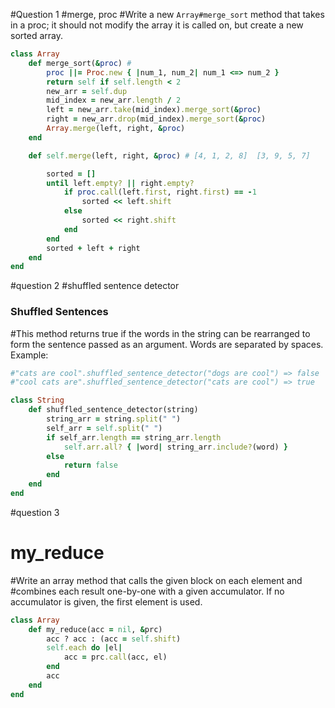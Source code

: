 #Question 1
#merge, proc
#Write a new `Array#merge_sort` method that takes in a proc; it should not modify the array it is called on, but create a new sorted array. 
```ruby
class Array
    def merge_sort(&proc) # 
        proc ||= Proc.new { |num_1, num_2| num_1 <=> num_2 }
        return self if self.length < 2
        new_arr = self.dup
        mid_index = new_arr.length / 2
        left = new_arr.take(mid_index).merge_sort(&proc) 
        right = new_arr.drop(mid_index).merge_sort(&proc)
        Array.merge(left, right, &proc)
    end

    def self.merge(left, right, &proc) # [4, 1, 2, 8]  [3, 9, 5, 7]

        sorted = []
        until left.empty? || right.empty?
            if proc.call(left.first, right.first) == -1
                sorted << left.shift
            else
                sorted << right.shift
            end
        end
        sorted + left + right
    end
end
```
#question 2
#shuffled sentence detector 
### Shuffled Sentences

#This method returns true if the words in the string can be rearranged to form the
sentence passed as an argument. Words are separated by spaces. 
Example:

```ruby
#"cats are cool".shuffled_sentence_detector("dogs are cool") => false
#"cool cats are".shuffled_sentence_detector("cats are cool") => true
``` 
```ruby
class String
    def shuffled_sentence_detector(string)
        string_arr = string.split(" ")
        self_arr = self.split(" ")
        if self_arr.length == string_arr.length
            self.arr.all? { |word| string_arr.include?(word) }
        else
            return false
        end
    end
end
```


#question 3
# my_reduce

#Write an array method that calls the given block on each element and
#combines each result one-by-one with a given accumulator. If no accumulator is given, the first element is used. 
```ruby
class Array
    def my_reduce(acc = nil, &prc)
        acc ? acc : (acc = self.shift)
        self.each do |el|
            acc = prc.call(acc, el)
        end
        acc
    end
end
```
